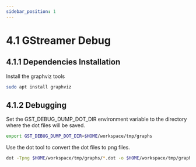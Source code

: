 ```yaml
---
sidebar_position: 1
---
```

# 4.1 GStreamer Debug

## 4.1.1 Dependencies Installation

Install the graphviz tools

```bash
sudo apt install graphviz
```

## 4.1.2 Debugging

Set the GST_DEBUG_DUMP_DOT_DIR environment variable to the directory where the dot files will be saved.

```bash
export GST_DEBUG_DUMP_DOT_DIR=$HOME/workspace/tmp/graphs
```

Use the dot tool to convert the dot files to png files.

```bash
dot -Tpng $HOME/workspace/tmp/graphs/*.dot -o $HOME/workspace/tmp/graphs/pipeline.png
```
